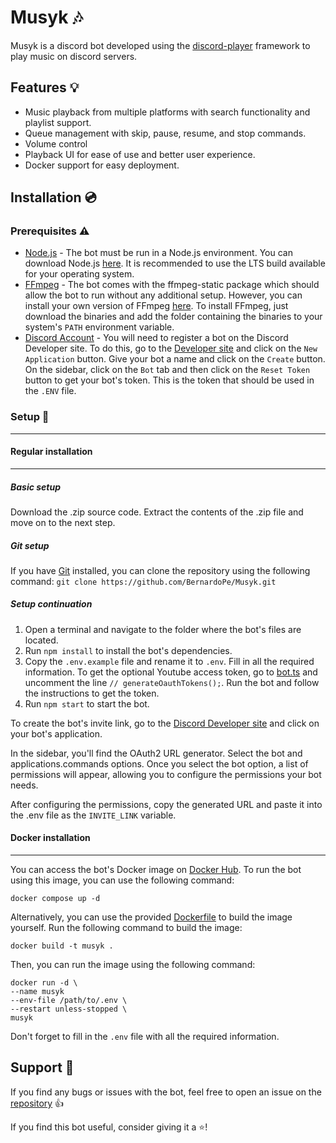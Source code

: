 # Musyk :notes:


Musyk is a discord bot developed using the [discord-player](https://github.com/androz2091/discord-player) framework to play music on discord servers.

## Features :bulb:


- Music playback from multiple platforms with search functionality and playlist support.
- Queue management with skip, pause, resume, and stop commands.
- Volume control
- Playback UI for ease of use and better user experience.
- Docker support for easy deployment.

## Installation :cd:


### Prerequisites :warning:

- [Node.js](https://nodejs.org/en) - The bot must be run in a Node.js environment. You can download Node.js [here](https://nodejs.org/en/download/). It is recommended to use the LTS
build available for your operating system.
- [FFmpeg](https://ffmpeg.org/) - The bot comes with the ffmpeg-static package which should allow the bot to run without any additional setup. However, you
can install your own version of FFmpeg [here](https://ffmpeg.org/download.html). To install FFmpeg, just download the binaries and
add the folder containing the binaries to your system's `PATH` environment variable.
- [Discord Account](https://discord.com) - You will need to register a bot on the Discord Developer site. To do this, go to the [Developer site](https://discord.com/developers/applications)
and click on the `New Application` button. Give your bot a name and click on the `Create` button. On the sidebar, click on the `Bot` tab and then click on the `Reset Token` button to get your bot's token.
This is the token that should be used in the `.ENV` file.

### Setup :wrench:

---

#### Regular installation

---

##### Basic setup
Download the .zip source code. Extract the contents of the .zip file and move on to the next step.

##### Git setup
If you have [Git](https://git-scm.com/) installed, you can clone the repository using the following command:
```git clone https://github.com/BernardoPe/Musyk.git```

##### Setup continuation
1. Open a terminal and navigate to the folder where the bot's files are located.
2. Run `npm install` to install the bot's dependencies.
3. Copy the `.env.example` file and rename it to `.env`. Fill in all the required information. 
To get the optional Youtube access token, go to [bot.ts](src/bot.ts) and uncomment the line `// generateOauthTokens();`. Run the bot and follow the instructions to get the token.
4. Run `npm start` to start the bot.

To create the bot's invite link, go to the [Discord Developer site](https://discord.com/developers/applications) and click on your bot's application. 

In the sidebar, you'll find the OAuth2 URL generator. Select the bot and applications.commands options. Once you select the bot option, a list of permissions will appear, allowing you to configure the permissions your bot needs.

After configuring the permissions, copy the generated URL and paste it into the .env file as the `INVITE_LINK` variable.

#### Docker installation

---

You can access the bot's Docker image on [Docker Hub](https://hub.docker.com/r/bernardope/musyk). 
To run the bot using this image, you can use the following command:
```
docker compose up -d
```
Alternatively, you can use the provided [Dockerfile](Dockerfile) to build the image yourself. 
Run the following command to build the image:
```
docker build -t musyk .
```
Then, you can run the image using the following command:
```
docker run -d \
--name musyk
--env-file /path/to/.env \
--restart unless-stopped \
musyk
```

Don't forget to fill in the `.env` file with all the required information.

## Support :rocket:



If you find any bugs or issues with the bot, feel free to open an issue on the [repository](https://github.com/BernardoPe/Musyk/issues/new) :thumbsup:

If you find this bot useful, consider giving it a :star:!

